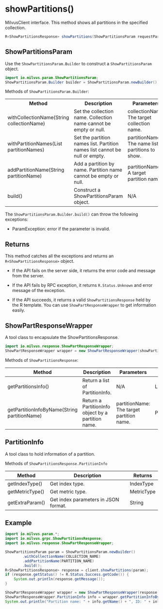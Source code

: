 # showPartitions()

MilvusClient interface. This method shows all partitions in the specified collection.

```java
R<ShowPartitionsResponse> showPartitions(ShowPartitionsParam requestParam);
```

## ShowPartitionsParam

Use the `ShowPartitionsParam.Builder` to construct a `ShowPartitionsParam` object.

```java
import io.milvus.param.ShowPartitionsParam;
ShowPartitionsParam.Builder builder = ShowPartitionsParam.newBuilder();
```

Methods of `ShowPartitionsParam.Builder`:

<table>
    <tr>
        <th>Method</th>
        <th>Description</th>
        <th>Parameters</th>
    </tr>
    <tr>
        <td>withCollectionName(String collectionName)</td>
        <td>Set the collection name. Collection name cannot be empty or null.</td>
        <td>collectionName: The target collection name.</td>
    </tr>
    <tr>
        <td>withPartitionNames(List<String> partitionNames)</td>
        <td>Set the partition names list. Partition names list cannot be null or empty.</td>
        <td>partitionNames: The name list of partitions to show.</td>
    </tr>
    <tr>
        <td>addPartitionName(String partitionName)</td>
        <td>Add a partition by name. Partition name cannot be empty or null.</td>
        <td>partitionName: A target partition name.</td>
    </tr>
    <tr>
        <td>build()</td>
        <td>Construct a ShowPartitionsParam object.</td>
        <td>N/A</td>
    </tr>
</table>

The `ShowPartitionsParam.Builder.build()` can throw the following exceptions:

- ParamException: error if the parameter is invalid.

## Returns

This method catches all the exceptions and returns an `R<ShowPartitionsResponse>` object.

- If the API fails on the server side, it returns the error code and message from the server.

- If the API fails by RPC exception, it returns `R.Status.Unknown` and error message of the exception.

- If the API succeeds, it returns a valid `ShowPartitionsResponse` held by the R template. You can use `ShowPartResponseWrapper` to get information easily.

## ShowPartResponseWrapper

A tool class to encapsulate the ShowPartitionsResponse. 

```java
import io.milvus.response.ShowPartResponseWrapper;
ShowPartResponseWrapper wrapper = new ShowPartResponseWrapper(showPartitionsResponse);
```

Methods of `ShowPartitionsResponse`:

|  **Method**                                            |  **Description**                                    |  **Parameters**                            |  **Returns**         |
| ------------------------------------------------------ | --------------------------------------------------- | ------------------------------------------ | -------------------- |
|  getPartitionsInfo()<br/>                           |  Return a list of PartitionInfo.                    |  N/A                                       |  List<PartitionInfo> |
|  getPartitionInfoByName(String partitionName)<br/>  |  Return a PartitionInfo object by a partition name. |  partitionName: The target partition name. |  PartitionInfo       |

## PartitionInfo

A tool class to hold information of a partition.

Methods of `ShowPartitionsResponse.PartitionInfo`

|  **Method**      |  **Description**                      |  **Returns** |
| ---------------- | ------------------------------------- | ------------ |
|  getIndexType()  |  Get index type.                      |  IndexType   |
|  getMetricType() |  Get metric type.                     |  MetricType  |
|  getExtraParam() |  Get index parameters in JSON format. |  String      |

## Example

```java
import io.milvus.param.*;
import io.milvus.grpc.ShowPartitionsResponse;
import io.milvus.response.ShowPartResponseWrapper;

ShowPartitionsParam param = ShowPartitionsParam.newBuilder()
        .withCollectionName(COLLECTION_NAME)
        .addPartitionName(PARTITION_NAME)
        .build();
R<ShowPartitionsResponse> response = client.showPartitions(param);
if (response.getStatus() != R.Status.Success.getCode()) {
    System.out.println(response.getMessage());
}

ShowPartResponseWrapper wrapper = new ShowPartResponseWrapper(response.getData());
ShowPartResponseWrapper.PartitionInfo info = wrapper.getPartitionInfoByName("_default");
System.out.println("Partition name: " + info.getName() + ", ID: " + info.getId() + ", in-memory: " + info.getInMemoryPercentage() + "%");
```
